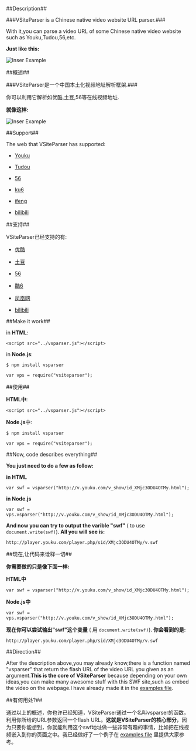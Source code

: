##Description##

###VSiteParser is a Chinese native video website URL parser.###

With it,you can parse a video URL of some Chinese native video website such as Youku,Tudou,56,etc.

**Just like this:**

![Inser Example]("http://djyde.github.com/img/vsp.png")

##概述##

###VSiteParser是一个中国本土化视频地址解析框架.###

你可以利用它解析如优酷,土豆,56等在线视频地址.

**就像这样:**

![Inser Example]("http://djyde.github.com/img/vsp.png")

##Support##

The web that VSiteParser has supported:

* [Youku](http://www.youku.com)

* [Tudou](http://www.tudou.com)

* [56](http://www.56.com)

* [ku6](http://www.ku6.com)

* [ifeng](http://www.ifeng.com)

* [bilibili](http://www.bilibili.tv)

##支持##

VSiteParser已经支持的有:

* [优酷](http://www.youku.com)

* [土豆](http://www.tudou.com)

* [56](http://www.56.com)

* [酷6](http://www.ku6.com)

* [凤凰网](http://www.ifeng.com)

* [bilibili](http://www.bilibili.tv)

##Make it work##

in **HTML**:

` <script src="../vsparser.js"></script> `

in **Node.js**:

```
$ npm install vsparser
```

` var vps = require("vsiteparser"); `

##使用##

**HTML中**:

` <script src="../vsparser.js"></script> `

**Node.js**中:

```
$ npm install vsparser
```

` var vps = require("vsiteparser"); `

##Now, code describes everything##

**You just need to do a few as follow:**

**in HTML**

```
var swf = vsparser("http://v.youku.com/v_show/id_XMjc3ODU4OTMy.html");
```

**in Node.js**

```
var swf = vps.vsparser("http://v.youku.com/v_show/id_XMjc3ODU4OTMy.html");
```

**And now you can try to output the varible "swf"** ( to use ` document.write(swf) `)**. All you will see is:**

` http://player.youku.com/player.php/sid/XMjc3ODU4OTMy/v.swf `

##现在,让代码来诠释一切##

**你需要做的只是像下面一样:**

**HTML中**

```
var swf = vsparser("http://v.youku.com/v_show/id_XMjc3ODU4OTMy.html");
```

**Node.js中**

```
var swf = vps.vsparser("http://v.youku.com/v_show/id_XMjc3ODU4OTMy.html");
```

**现在你可以尝试输出"swf"这个变量** ( 用 ` document.write(swf) `)**. 你会看到的是:**

` http://player.youku.com/player.php/sid/XMjc3ODU4OTMy/v.swf `

##Direction##

After the description above,you may already know,there is a function named "vsparser" that return the flash URL of the video URL you given as an argument.**This is the core of VSiteParser** because depending on your own ideas,you can make many awesome stuff with this SWF site,such as embed the video on the webpage.I have already made it in the [examples file](https://github.com/djyde/VSiteParser/tree/master/examples).

##有何用处?##

通过以上的概述，你也许已经知道，VSiteParser通过一个名叫vsparser的函数，利用你所给的URL参数返回一个flash URL。**这就是VSiteParser的核心部分**，因为只要你能想到，你就能利用这个swf地址做一些非常有趣的事情，比如把在线视频嵌入到你的页面之中。我已经做好了一个例子在 [examples file](https://github.com/djyde/VSiteParser/tree/master/examples) 里提供大家参考。